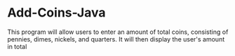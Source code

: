 # Add-Coins-Java
This program will allow users to enter an amount of total coins, consisting of pennies, dimes, nickels, and quarters. It will then display the user's amount in total
